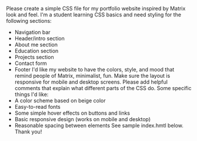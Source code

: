 Please create a simple CSS file for my portfolio website inspired by Matrix look and feel. 
I'm a student learning CSS basics and need styling for the following sections:
* Navigation bar
* Header/intro section
* About me section
* Education section
* Projects section
* Contact form
* Footer
I'd like my website to have the colors, style, and mood that remind people of Matrix, minimalist, fun. 
Make sure the layout is responsive for mobile and desktop screens. Please add helpful comments that explain what different parts of the CSS do.
Some specific things I'd like:
* A color scheme based on beige color
* Easy-to-read fonts
* Some simple hover effects on buttons and links
* Basic responsive design (works on mobile and desktop)
* Reasonable spacing between elements
See sample index.hmtl below.
Thank you!
